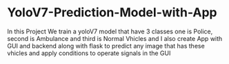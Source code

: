 # YoloV7-Prediction-Model-with-App
In this Project We train a yoloV7 model that have 3 classes one is Police, second is Ambulance and third is Normal Vhicles and I also create App with GUI and backend along with flask to predict any image that has these vhicles and apply conditions to operate signals in the GUI
